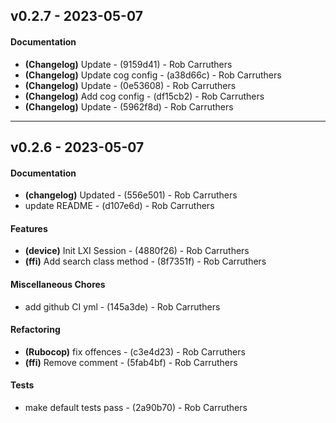 
## v0.2.7 - 2023-05-07
#### Documentation
- **(Changelog)** Update - (9159d41) - Rob Carruthers
- **(Changelog)** Update cog config - (a38d66c) - Rob Carruthers
- **(Changelog)** Update - (0e53608) - Rob Carruthers
- **(Changelog)** Add cog config - (df15cb2) - Rob Carruthers
- **(Changelog)** Update - (5962f8d) - Rob Carruthers

- - -


## v0.2.6 - 2023-05-07
#### Documentation
- **(changelog)** Updated - (556e501) - Rob Carruthers
- update README - (d107e6d) - Rob Carruthers
#### Features
- **(device)** Init LXI Session - (4880f26) - Rob Carruthers
- **(ffi)** Add search class method - (8f7351f) - Rob Carruthers
#### Miscellaneous Chores
- add github CI yml - (145a3de) - Rob Carruthers
#### Refactoring
- **(Rubocop)** fix offences - (c3e4d23) - Rob Carruthers
- **(ffi)** Remove comment - (5fab4bf) - Rob Carruthers
#### Tests
- make default tests pass - (2a90b70) - Rob Carruthers
